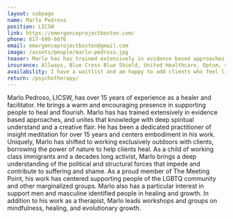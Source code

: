```yaml
---
layout: subpage
name: Marlo Pedroso
position: LICSW
link: https://emergenceprojectboston.com/
phone: 617-699-6076
email: emergenceprojectboston@gmail.com
image: /assets/people/marlo-pedroso.jpg
teaser: Marlo has has trained extensively in evidence based approaches, and unites that knowledge with deep spiritual understand and a creative flair.
insurance: Allways, Blue Cross Blue Shield, United Healthcare, Optum, self-pay, sliding scale, out-of-network
availability: I have a waitlist and am happy to add clients who feel like we would be a good match and don't have urgent needs.
return: /psychotherapy/
---
```


Marlo Pedroso, LICSW, has over 15 years of experience as a healer and facilitator. He brings a warm and encouraging presence in supporting people to heal and flourish. Marlo has has trained extensively in evidence based approaches, and unites that knowledge with deep spiritual understand and a creative flair. He has been a dedicated practitioner of insight meditation for over 15 years and centers embodiment in his work. Uniquely, Marlo has shifted to working exclusively outdoors with clients, borrowing the power of nature to help clients heal. As a child of working class immigrants and a decades long activist, Marlo brings a deep understanding of the political and structural forces that impede and contribute to suffering and shame. As a proud member of The Meeting Point, his work has centered supporting people of the LGBTQ community and other marginalized groups. Marlo also has a particular interest in support men and masculine identified people in healing and growth. In addition to his work as a therapist, Marlo leads workshops and groups on mindfulness, healing, and evolutionary growth.
